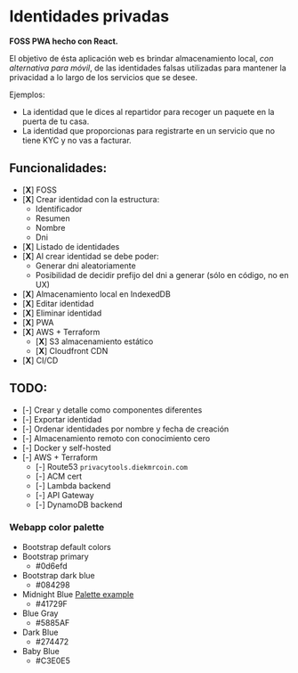 # Identidades privadas

**FOSS PWA hecho con React.**

El objetivo de ésta aplicación web es brindar almacenamiento local, _con alternativa para móvil_, de las identidades falsas utilizadas para mantener la privacidad a lo largo de los servicios que se desee.

Ejemplos:

- La identidad que le dices al repartidor para recoger un paquete en la puerta de tu casa.
- La identidad que proporcionas para registrarte en un servicio que no tiene KYC y no vas a facturar.

## Funcionalidades:

- [**X**] FOSS
- [**X**] Crear identidad con la estructura:
  - Identificador
  - Resumen
  - Nombre
  - Dni
- [**X**] Listado de identidades
- [**X**] Al crear identidad se debe poder:
  - Generar dni aleatoriamente
  - Posibilidad de decidir prefijo del dni a generar (sólo en código, no en UX)
- [**X**] Almacenamiento local en IndexedDB
- [**X**] Editar identidad
- [**X**] Eliminar identidad
- [**X**] PWA
- [**X**] AWS + Terraform
  - [**X**] S3 almacenamiento estático
  - [**X**] Cloudfront CDN
- [**X**] CI/CD

## TODO:

- [-] Crear y detalle como componentes diferentes
- [-] Exportar identidad
- [-] Ordenar identidades por nombre y fecha de creación
- [-] Almacenamiento remoto con conocimiento cero
- [-] Docker y self-hosted
- [-] AWS + Terraform
  - [-] Route53 `privacytools.diekmrcoin.com`
  - [-] ACM cert
  - [-] Lambda backend
  - [-] API Gateway
  - [-] DynamoDB backend

### Webapp color palette

- Bootstrap default colors
- Bootstrap primary
  - #0d6efd
- Bootstrap dark blue
  - #084298
- Midnight Blue [Palette example](https://www.canva.com/colors/color-palettes/window-tide/)
  - #41729F
- Blue Gray
  - #5885AF
- Dark Blue
  - #274472
- Baby Blue
  - #C3E0E5
